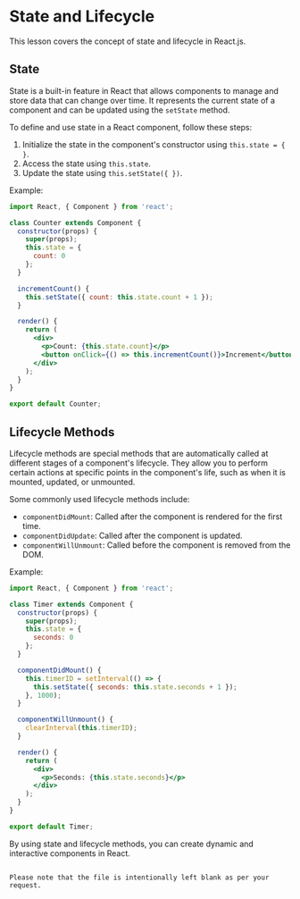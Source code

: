 # State and Lifecycle

This lesson covers the concept of state and lifecycle in React.js.

## State

State is a built-in feature in React that allows components to manage and store data that can change over time. It represents the current state of a component and can be updated using the `setState` method.

To define and use state in a React component, follow these steps:

1. Initialize the state in the component's constructor using `this.state = { }`.
2. Access the state using `this.state`.
3. Update the state using `this.setState({ })`.

Example:

```jsx
import React, { Component } from 'react';

class Counter extends Component {
  constructor(props) {
    super(props);
    this.state = {
      count: 0
    };
  }

  incrementCount() {
    this.setState({ count: this.state.count + 1 });
  }

  render() {
    return (
      <div>
        <p>Count: {this.state.count}</p>
        <button onClick={() => this.incrementCount()}>Increment</button>
      </div>
    );
  }
}

export default Counter;
```

## Lifecycle Methods

Lifecycle methods are special methods that are automatically called at different stages of a component's lifecycle. They allow you to perform certain actions at specific points in the component's life, such as when it is mounted, updated, or unmounted.

Some commonly used lifecycle methods include:

- `componentDidMount`: Called after the component is rendered for the first time.
- `componentDidUpdate`: Called after the component is updated.
- `componentWillUnmount`: Called before the component is removed from the DOM.

Example:

```jsx
import React, { Component } from 'react';

class Timer extends Component {
  constructor(props) {
    super(props);
    this.state = {
      seconds: 0
    };
  }

  componentDidMount() {
    this.timerID = setInterval(() => {
      this.setState({ seconds: this.state.seconds + 1 });
    }, 1000);
  }

  componentWillUnmount() {
    clearInterval(this.timerID);
  }

  render() {
    return (
      <div>
        <p>Seconds: {this.state.seconds}</p>
      </div>
    );
  }
}

export default Timer;
```

By using state and lifecycle methods, you can create dynamic and interactive components in React.

```

Please note that the file is intentionally left blank as per your request.